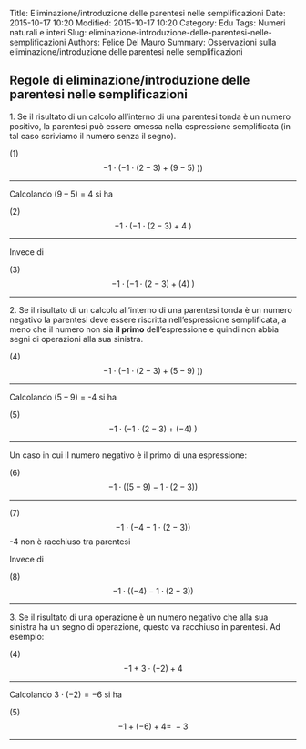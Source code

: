 Title: Eliminazione/introduzione delle parentesi nelle semplificazioni
Date: 2015-10-17 10:20
Modified: 2015-10-17 10:20
Category: Edu
Tags: Numeri naturali e interi
Slug: eliminazione-introduzione-delle-parentesi-nelle-semplificazioni
Authors: Felice Del Mauro
Summary: Osservazioni sulla eliminazione/introduzione delle parentesi nelle semplificazioni

Regole di eliminazione/introduzione delle parentesi nelle semplificazioni
-------------------------------------------------------------------------

1\. Se il risultato di un calcolo all’interno di una parentesi tonda è un
numero positivo, la parentesi può essere omessa nella espressione
semplificata (in tal caso scriviamo il numero senza il segno).

  (1)   $$- 1 \cdot ( - 1 \cdot \left( 2 - 3) + (9 - 5)\ ) \right)$$   
  ----- -------------------------------------------------------------- --
                                                                       

Calcolando (9 – 5) = 4 si ha

  (2)   $$- 1 \cdot ( - 1 \cdot \left( 2 - 3) + 4\  \right)$$   
  ----- ------------------------------------------------------- --

Invece di

  (3)   $$- 1 \cdot ( - 1 \cdot \left( 2 - 3) + (4)\  \right)$$   
  ----- --------------------------------------------------------- --

2\. Se il risultato di un calcolo all’interno di una parentesi tonda è un
numero negativo la parentesi deve essere riscritta nell’espressione
semplificata, a meno che il numero non sia **il primo** dell’espressione
e quindi non abbia segni di operazioni alla sua sinistra.

  (4)   $$- 1 \cdot ( - 1 \cdot \left( 2 - 3) + (5 - 9)\ ) \right)$$   
  ----- -------------------------------------------------------------- --
                                                                       

Calcolando (5 – 9) = -4 si ha

  (5)   $$- 1 \cdot ( - 1 \cdot \left( 2 - 3) + ( - 4)\  \right)$$   
  ----- ------------------------------------------------------------ --

Un caso in cui il numero negativo è il primo di una espressione:

  (6)   $$- 1 \cdot ((5 - 9) - 1 \cdot \left( 2 - 3) \right)$$   
  ----- -------------------------------------------------------- ----------------------------------
  (7)   $$- 1 \cdot ( - 4 - 1 \cdot \left( 2 - 3) \right)$$      -4 non è racchiuso tra parentesi

Invece di

  (8)   $$- 1 \cdot (( - 4) - 1 \cdot \left( 2 - 3) \right)$$   
  ----- ------------------------------------------------------- --

3\. Se il risultato di una operazione è un numero negativo che alla sua
sinistra ha un segno di operazione, questo va racchiuso in parentesi. Ad
esempio:

  (4)   $$- 1 + 3 \cdot \left( - 2 \right) + 4$$   
  ----- ------------------------------------------ --
                                                   

Calcolando $3 \cdot \left( - 2 \right) = - 6$ si ha

  (5)   $$- 1 + \left( - 6 \right) + 4 = \  - 3$$   
  ----- ------------------------------------------- --


